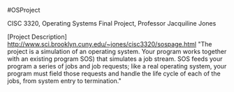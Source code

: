 #OSProject

CISC 3320, Operating Systems Final Project, Professor Jacquiline Jones

[Project Description] http://www.sci.brooklyn.cuny.edu/~jones/cisc3320/sospage.html
"The project is a simulation of an operating system. Your program works together with an existing program SOS) that 
simulates a job stream. SOS feeds your program a series of jobs and job requests; like a real operating system, your 
program must field those requests and handle the life cycle of each of the jobs, from system entry to termination."
